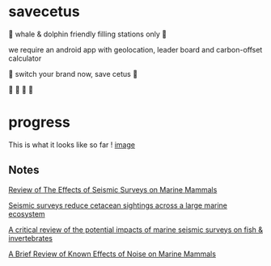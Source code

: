 # savecetus
:whale2: whale & dolphin friendly filling stations only :dolphin:

we require an android app with geolocation, leader board and carbon-offset calculator

:whale2: switch your brand now, save cetus :dolphin:

:whale2: :whale2: :whale2: :whale2:

# progress
This is what it looks like so far
! [image](https://github.com/ubuntupunk/savecetus/look.png?raw=true)

## Notes

[ Review of The Effects of Seismic Surveys on Marine Mammals](https://www.researchgate.net/publication/233685851_A_Review_of_The_Effects_of_Seismic_Surveys_on_Marine_Mammals)

[Seismic surveys reduce cetacean sightings across a large marine ecosystem](https://www.nature.com/articles/s41598-019-55500-4)

[A critical review of the potential impacts of marine seismic surveys on fish & invertebrates](https://www.sciencedirect.com/science/article/pii/S0025326X16309584)

[A Brief Review of Known Effects of
Noise on Marine Mammals](https://escholarship.org/content/qt11m5g19h/qt11m5g19h_noSplash_927ab626a4957971501692989d0917d9.pdf?t=lnozs0)
